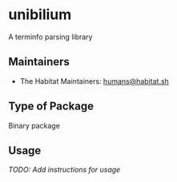 # unibilium

A terminfo parsing library

## Maintainers

* The Habitat Maintainers: <humans@habitat.sh>

## Type of Package

Binary package

## Usage

*TODO: Add instructions for usage*
